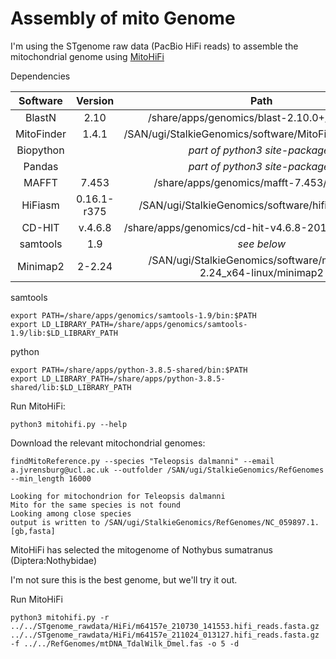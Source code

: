 # Assembly of mito Genome 

I'm using the STgenome raw data (PacBio HiFi reads) to assemble the mitochondrial genome using [MitoHiFi](https://github.com/marcelauliano/MitoHiFi)

Dependencies

|Software|Version|Path|
|:-:|:-:|:-:|
|BlastN|2.10|/share/apps/genomics/blast-2.10.0+/bin/blastn |
|MitoFinder|1.4.1|/SAN/ugi/StalkieGenomics/software/MitoFinder/mitofinder|
|Biopython||*part of python3 site-packages*|
|Pandas||*part of python3 site-packages*|
|MAFFT|7.453|/share/apps/genomics/mafft-7.453/bin/mafft|
|HiFiasm|0.16.1-r375|/SAN/ugi/StalkieGenomics/software/hifiasm/hifiasm|
|CD-HIT|v.4.6.8|/share/apps/genomics/cd-hit-v4.6.8-2017-0621/cd-hit|
|samtools|1.9|*see below*|
|Minimap2|2-2.24|/SAN/ugi/StalkieGenomics/software/minimap2-2.24_x64-linux/minimap2|

samtools
```
export PATH=/share/apps/genomics/samtools-1.9/bin:$PATH
export LD_LIBRARY_PATH=/share/apps/genomics/samtools-1.9/lib:$LD_LIBRARY_PATH
```

python
```
export PATH=/share/apps/python-3.8.5-shared/bin:$PATH
export LD_LIBRARY_PATH=/share/apps/python-3.8.5-shared/lib:$LD_LIBRARY_PATH

```

Run MitoHiFi: 
```
python3 mitohifi.py --help
```

Download the relevant mitochondrial genomes: 
```
findMitoReference.py --species "Teleopsis dalmanni" --email a.jvrensburg@ucl.ac.uk --outfolder /SAN/ugi/StalkieGenomics/RefGenomes --min_length 16000

Looking for mitochondrion for Teleopsis dalmanni
Mito for the same species is not found
Looking among close species
output is written to /SAN/ugi/StalkieGenomics/RefGenomes/NC_059897.1.[gb,fasta]
```

MitoHiFi has selected the mitogenome of Nothybus sumatranus (Diptera:Nothybidae)

I'm not sure this is the best genome, but we'll try it out. 


Run MitoHiFi
```
python3 mitohifi.py -r ../../STgenome_rawdata/HiFi/m64157e_210730_141553.hifi_reads.fasta.gz ../../STgenome_rawdata/HiFi/m64157e_211024_013127.hifi_reads.fasta.gz -f ../../RefGenomes/mtDNA_TdalWilk_Dmel.fas -o 5 -d

```
